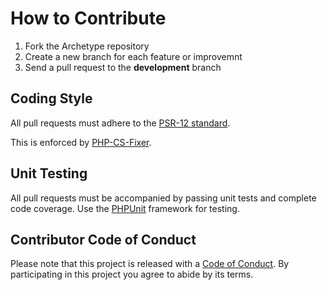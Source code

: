 # How to Contribute

1. Fork the Archetype repository
2. Create a new branch for each feature or improvemnt
3. Send a pull request to the **development** branch

## Coding Style

All pull requests must adhere to the [PSR-12 standard](https://www.php-fig.org/psr/psr-12/).

This is enforced by [PHP-CS-Fixer](https://github.com/FriendsOfPHP/PHP-CS-Fixer).

## Unit Testing

All pull requests must be accompanied by passing unit tests and complete code coverage. Use the
[PHPUnit](https://phpunit.de) framework for testing.

## Contributor Code of Conduct

Please note that this project is released with a [Code of Conduct](Code_of_conduct.md). By
participating in this project you agree to abide by its terms.
